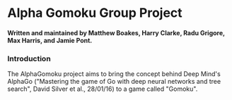# Alpha Gomoku Group Project
#### Written and maintained by Matthew Boakes, Harry Clarke, Radu Grigore, Max Harris, and Jamie Pont.

### Introduction

The AlphaGomoku project aims to bring the concept behind Deep Mind's AlphaGo ("Mastering the game of Go with deep neural networks and tree search", David Silver et al., 28/01/16) to a game called "Gomoku".


